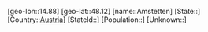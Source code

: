﻿---
location: [48.12,14.88]
type: City
tags:
- geo/City


SpocWebEntityId: 28810
isDeleted: false
confidential: public

---
[geo-lon::14.88]
[geo-lat::48.12]
[name::Amstetten]
[State::]
[Country::[Austria](geo/Continent/Europe/Austria.md)]
[StateId::]
[Population::]
[Unknown::]

